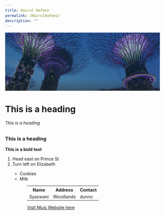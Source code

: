 ```yaml
---
title: Hairul Hafeez
permalink: /HairulHafeez/
description: ""
---
```

![](/images/hero-banner.png)<h1> This is a heading </h1>
<h6> This is a heading </h6>
<h3> This is a heading </h3>
<b> This is a bold text </b>

<ol>

  <li>Head east on Prince St</li>

  <li>Turn left on Elizabeth</li>



<ul>

  <li>Cookies</li>
  <li>Milk</li>
<ul>
	

<table> 
	<tr>
		<th>Name</th>
		<th>Address</th> 
		<th>Contact</th> 
	</tr>
		<tr>
		<td>Syazwani</td>
		<td>Woodlands</td> 
		<td>dunno</td> 
	</tr>
	</table>
	
<a href="http://www.muis.gov.sg/">Visit Muis Website here</a>
	
	